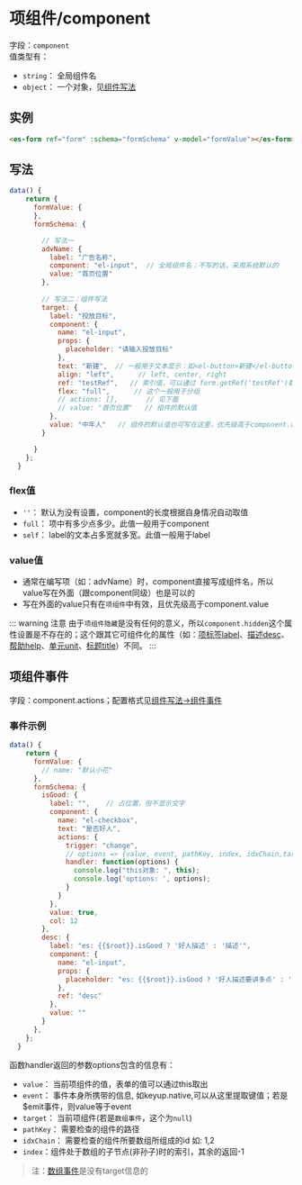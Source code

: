 # 项组件/component

字段：`component`<br/>
值类型有：
- `string`： 全局组件名
- `object`： 一个对象，见[组件写法](./com-format.md)

## 实例
```html
<es-form ref="form" :schema="formSchema" v-model="formValue"></es-form>
```

## 写法

```js
data() {
    return {
      formValue: {
      },
      formSchema: {

        // 写法一
        advName: {
          label: "广告名称",
          component: "el-input",  // 全局组件名；不写的话，采用系统默认的
          value: "首页位置"
        },
        
        // 写法二：组件写法
        target: {
          label: "投放目标",
          component: {
            name: "el-input",
            props: {
              placeholder: "请输入投放目标"
            },
            text: "新建",  // 一般用于文本显示：如<el-button>新建</el-button>
            align: "left",      // left, center, right
            ref: "testRef",   // 索引值，可以通过 form.getRef('testRef')取出
            flex: "full",      // 这个一般用于分组
            // actions: [],       // 见下面
            // value: "首页位置"   // 组件的默认值
          },
          value: "中年人"   // 组件的默认值也可写在这里，优先级高于component.value
        }

      }
    };
  }
```

### flex值
- `''`： 默认为没有设置，component的长度根据自身情况自动取值
- `full`： 项中有多少点多少。此值一般用于component
- `self`： label的文本占多宽就多宽。此值一般用于label

### value值
- 通常在编写项（如：advName）时，component直接写成组件名，所以value写在外面（跟component同级）也是可以的
- 写在外面的value只有在`项组件`中有效，且优先级高于component.value

::: warning 注意
由于`项组件隐藏`是没有任何的意义，所以`component.hidden`这个属性设置是不存在的；这个跟其它可组件化的属性（如：[项标签label](./label.md)、[描述desc](./desc.md)、[帮助help](./help.md)、[单元unit](./unit.md)、[标题title](./title.md)）不同。
:::


## 项组件事件
字段：component.actions；配置格式见[组件写法->组件事件](./com-format.md#组件事件)

### 事件示例
```js
data() {
    return {
      formValue: {
        // name: "默认小花"
      },
      formSchema: {
        isGood: {
          label: "",    // 占位置，但不显示文字
          component: {
            name: "el-checkbox",
            text: "是否好人",
            actions: {
              trigger: "change",
              // options => {value, event, pathKey, index, idxChain,target}
              handler: function(options) {
                console.log("this对象: ", this);
                console.log('options: ', options);
              }
            }
          },
          value: true,
          col: 12
        },
        desc: {
          label: "es: {{$root}}.isGood ? '好人描述' : '描述'",
          component: {
            name: "el-input",
            props: {
              placeholder: "es: {{$root}}.isGood ? '好人描述要讲多点' : '一般描述啦'"
            },
            ref: "desc"
          },
          value: ""
        }
      },
    };
  }
```
函数handler返回的参数options包含的信息有：
- `value`： 当前项组件的值，表单的值可以通过this取出
- `event`： 事件本身所携带的信息, 如keyup.native,可以从这里提取键值；若是$emit事件，则value等于event
- `target`： 当前项组件(若是`数组事件`，这个为`null`)
- `pathKey`： 需要检查的组件的路径
- `idxChain`： 需要检查的组件所要数组所组成的id 如: 1,2
- `index`：组件处于数组的子节点(非孙子)时的索引，其余的返回-1
> 注：[数组事件](./array.html#数组事件)是没有target信息的

